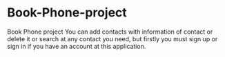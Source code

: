 # Book-Phone-project
Book Phone project
You can add contacts with information of contact or delete it or search at any contact you need, but firstly you must sign up or sign in if you have an account at this application.
